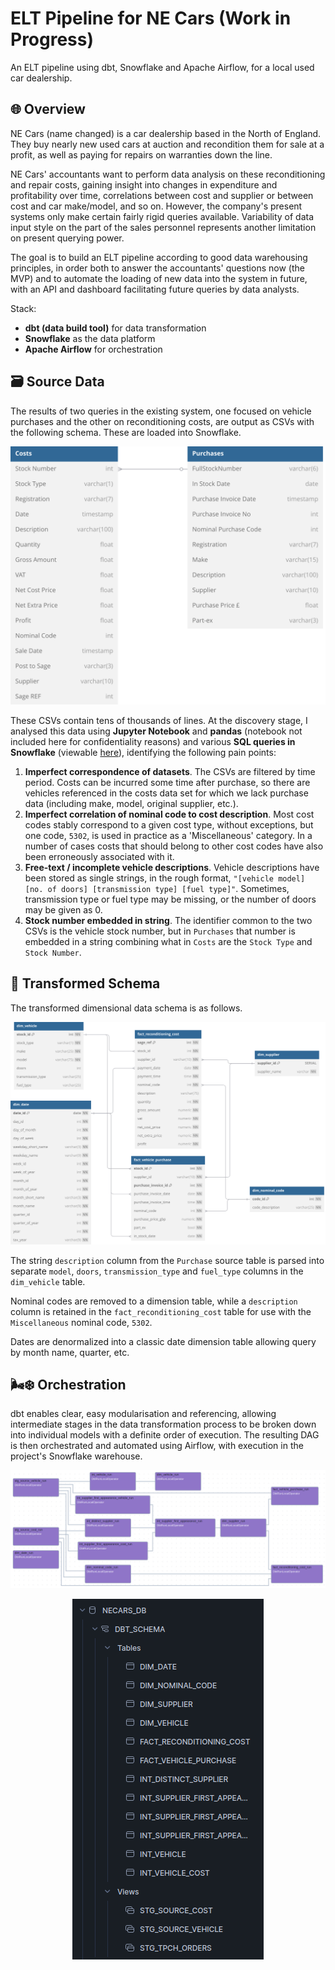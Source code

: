 # ELT Pipeline for NE Cars (Work in Progress)

An ELT pipeline using dbt, Snowflake and Apache Airflow, for a local used car dealership.

## 🌐 Overview

NE Cars (name changed) is a car dealership based in the North of England. They buy nearly new used cars at auction and recondition them for sale at a profit, as well as paying for repairs on warranties down the line.

NE Cars' accountants want to perform data analysis on these reconditioning and repair costs, gaining insight into changes in expenditure and profitability over time, correlations between cost and supplier or between cost and car make/model, and so on. However, the company's present systems only make certain fairly rigid queries available. Variability of data input style on the part of the sales personnel represents another limitation on present querying power.

The goal is to build an ELT pipeline according to good data warehousing principles, in order both to answer the accountants' questions now (the MVP) and to automate the loading of new data into the system in future, with an API and dashboard facilitating future queries by data analysts.

Stack:
- **dbt (data build tool)** for data transformation
- **Snowflake** as the data platform
- **Apache Airflow** for orchestration

## 🗃️ Source Data

The results of two queries in the existing system, one focused on vehicle purchases and the other on reconditioning costs, are output as CSVs with the following schema. These are loaded into Snowflake.

<p align="center"><img src="./docs/images/NECars_CSV_output.svg" alt="Schema of CSVs output from the existing NE Cars system" title="Input Schema" /></p>

These CSVs contain tens of thousands of lines. At the discovery stage, I analysed this data using **Jupyter Notebook** and **pandas** (notebook not included here for confidentiality reasons) and various **SQL queries in Snowflake** (viewable [here](./discovery/costs_discovery_queries.sql)), identifying the following pain points:

1. **Imperfect correspondence of datasets**. The CSVs are filtered by time period. Costs can be incurred some time after purchase, so there are vehicles referenced in the costs data set for which we lack purchase data (including make, model, original supplier, etc.).
2. **Imperfect correlation of nominal code to cost description**. Most cost codes stably correspond to a given cost type, without exceptions, but one code, `5302`, is used in practice as a 'Miscellaneous' category. In a number of cases costs that should belong to other cost codes have also been erroneously associated with it.
3. **Free-text / incomplete vehicle descriptions**. Vehicle descriptions have been stored as single strings, in the rough format, `"[vehicle model] [no. of doors] [transmission type] [fuel type]"`. Sometimes, transmission type or fuel type may be missing, or the number of doors may be given as 0.
4. **Stock number embedded in string**. The identifier common to the two CSVs is the vehicle stock number, but in `Purchases` that number is embedded in a string combining what in `Costs` are the `Stock Type` and `Stock Number`.
   
## 🎇 Transformed Schema

The transformed dimensional data schema is as follows.

<p align="center"><img src="./docs/images/NECars_star_schema.svg" alt="Schema of CSVs output from the existing NE Cars system" title="Input Schema" /></p>

The string `description` column from the `Purchase` source table is parsed into separate `model`, `doors`, `transmission_type` and `fuel_type` columns in the `dim_vehicle` table.

Nominal codes are removed to a dimension table, while a `description` column is retained in the `fact_reconditioning_cost` table for use with the `Miscellaneous` nominal code, `5302`.

Dates are denormalized into a classic date dimension table allowing query by month name, quarter, etc.

## 🌬️❄️ Orchestration

dbt enables clear, easy modularisation and referencing, allowing intermediate stages in the data transformation process to be broken down into individual models with a definite order of execution. The resulting DAG is then orchestrated and automated using Airflow, with execution in the project's Snowflake warehouse.

<p align="center"><img src="docs/images/NECars_Airflow_graph.png" alt="dbt DAG in Airflow" title="dbt DAG in Airflow" /></p>

<p align="center"><img src="./docs/images/NECars_Snowflake.png" alt="Snowflake Databases view" title="Snowflake Databases view" /></p>